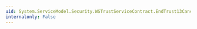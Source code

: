 ```yaml
---
uid: System.ServiceModel.Security.WSTrustServiceContract.EndTrust13CancelResponse(System.IAsyncResult)
internalonly: False
---
```

